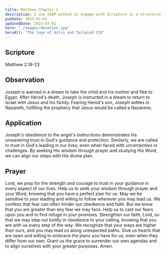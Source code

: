 ```yaml
---
title: Matthew Chapter 2
description: I use SOAP method to engage with Scripture in a structured and meaningful way, allowing it to guide my actions, and strengthen relationship with God.
pubDate: 2023-07-01
updatedDate: 2023-07-01
hero: "./images/devotion.jpg"
heroAlt: "The logo of Astro and Tailwind CSS"
---
```


## Scripture

  

Matthew 2:19-23
  

## Observation

Joseph is warned in a dream to take the child and his mother and flee to Egypt. After Herod's death, Joseph is instructed in a dream to return to Israel with Jesus and his family. Fearing Herod's son, Joseph settles in Nazareth, fulfilling the prophecy that Jesus would be called a Nazarene.

  

## Application

Joseph's obedience to the angel's instructions demonstrates his unwavering trust in God's guidance and protection. Similarly, we are called to trust in God's leading in our lives, even when faced with uncertainties or challenges. By seeking His wisdom through prayer and studying His Word, we can align our steps with His divine plan.



  

## Prayer

Lord, we pray for the strength and courage to trust in your guidance in every aspect of our lives. Help us to seek your wisdom through prayer and your Word, knowing that you have a perfect plan for us. May we be sensitive to your leading and willing to follow wherever you may lead us. We confess that fear can often hinder our obedience and faith. But we know that you are greater than any fear we may face. Help us to cast our fears upon you and to find refuge in your promises. Strengthen our faith, Lord, so that we may step out boldly in obedience to your calling, knowing that you are with us every step of the way. We recognize that your ways are higher than ours, and you may lead us along unexpected paths. Give us hearts that are open and willing to embrace the plans you have for us, even when they differ from our own. Grant us the grace to surrender our own agendas and to align ourselves with your greater purposes. Amen.
